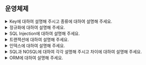 ## 운영체제

<details>
  <summary>Key에 대하여 설명해 주시고 종류에 대하여 설명해 주세요.</summary>
  <br>

- Key란 데이터베이스에서 검색, 정렬시 tuple을 구분할 수 있는 기준이 되는 Attribute입니다. 종류로는 Tuple을 유일하게 식별하기 위해 사용하는 속성들의 부분 집합의 후보키, 후보키 중 선택한 Main Key인 기본키, 다른 릴레이션의 기본키를 그대로 참조하는 속성의 집합의 외래키 등이 있습니다.
## Candidate Key (후보키)
- Tuple을 유일하게 식별하기 위해 사용하는 속성들의 부분 집합. (기본키로 사용할 수 있는 속성들)

    ### 2가지 조건 만족
    - 유일성 : Key로 하나의 Tuple을 유일하게 식별할 수 있음
    - 최소성 : 꼭 필요한 속성으로만 구성

## Primary Key (기본키)
- 후보키 중 선택한 Main Key

    ### 특징
    - Null 값을 가질 수 없음
    - 동일한 값이 중복될 수 없음

## Alternate Key (대체키)
- 후보키 중 기본키를 제외한 나머지 키 = 보조키


## Super Key (슈퍼키)
- 유일성은 만족하지만, 최소성은 만족하지 못하는 키


## Foreign Key (외래키)
- 다른 릴레이션의 기본키를 그대로 참조하는 속성의 집합

</details>

<details>
  <summary>정규화에 대하여 설명해 주세요.</summary>
  <br>

- 가장 큰 목표는 테이블 간 중복된 데이터를 허용하지 않는 것입니다.
- 정규화에는 여러가지 단계가 있지만, 대체적으로 1~3단계 정규화까지의 과정을 거칩니다.
## 제 1정규화(1NF)
- 테이블 컬럼이 원자값(하나의 값)을 갖도록 테이블을 분리시키는 것을 말합니다.

## 제 2정규화(2NF)
- 테이블의 모든 컬럼이 완전 함수적 종속을 만족시키도록 하는 것입니다.

## 제 3정규화(3NF)
- 2NF가 진행된 테이블에서 이행적 종속을 없애기 위해 테이블을 분리하는 것입니다.

</details>

<details>
  <summary>SQL Injection에 대하여 설명해 주세요.</summary>
  <br>

- 해커에 의해 조작된 SQL 쿼리문이 데이터베이스에 그대로 전달되어 비정상적 명령을 실행시키는 공격 기법입니다.

- 공격 방법
  - 인증 우회
  - 데이터 노출

- 방어 방법
  - input 값을 받을 때, 특수문자 여부 검사하기
  - SQL 서버 오류 발생 시, 해당하는 에러 메시지 감추기
  - preparestatement 사용하기
  
</details>

<details>
  <summary>트랜잭션에 대하여 설명해 주세요.</summary>
  <br>

- 트랜잭션이란 데이터베이스의 상태를 변화시키기 위해 수행하는 작업 단위입니다.
- 특징으로는 `원자성(Atomicity)`, `일관성(Consistency)`, `독립성(Isolation)`, `지속성(Durability)`이 있습니다.
- 연산으로는 `Commit`, `RollBack`이 있습니다.
  
</details>

<details>
  <summary>인덱스에 대하여 설명해 주세요.</summary>
  <br>

- 인덱스란 추가적인 쓰기 작업과 저장 공간을 활용하여 데이터베이스 테이블의 검색 속도를 향상시키기 위한 자료구조입니다.
- 데이터베이스 안의 레코드를 처음부터 풀스캔하지 않고, B+ Tree로 구성된 구조에서 Index 파일 검색으로 속도를 향상시키는 기술입니다.
  
</details>

<details>
  <summary>SQL과 NOSQL에 대하여 각각 설명해 주시고 차이에 대하여 설명해 주세요.</summary>
  <br>

- SQL을 사용하면 RDBMS에서 데이터를 저장, 수정, 삭제 및 검색 할 수 있습니다.
- RDBMS에서 데이터는 테이블에 레코드로 저장되는데, 각 테이블마다 명확하게 정의된 구조가 있습니다. 따라서 스키마를 준수하지 않은 레코드는 테이블에 추가할 수 없습니다.

- NoSQL은 주로 Not Only SQL을 칭합닏다.
- NoSQL 데이터베이스(일명 "SQL만을 사용하지 않는 데이터베이스")는 표 형식이 아니며, 관계형 테이블과는 다른 방식으로 데이터를 저장합니다.
- NoSQL 데이터베이스는 데이터 모델에 따라 유형이 다양합니다. 주요 유형으로는 문서, 키 값, 와이드 컬럼, 그래프가 있고 이를 통하여 유연한 스키마를 제공하며, 대량의 데이터와 높은 사용자 부하에서도 손쉽게 확장이 가능합니다.

## SQL 장점
  - 명확하게 정의된 스키마, 데이터 무결성 보장
  - 관계는 각 데이터를 중복없이 한번만 저장
## SQL 단점
  - 덜 유연함. 데이터 스키마를 사전에 계획하고 알려야 함. (나중에 수정하기 힘듬)
  - 관계를 맺고 있어서 조인문이 많은 복잡한 쿼리가 만들어질 수 있음
  - 대체로 수직적 확장만 가능함
## NoSQL 장점
  - 스키마가 없어서 유연함. 언제든지 저장된 데이터를 조정하고 새로운 필드 추가 가능
  - 데이터는 애플리케이션이 필요로 하는 형식으로 저장됨. 데이터 읽어오는 속도 빨라짐
  - 수직 및 수평 확장이 가능해서 애플리케이션이 발생시키는 모든 읽기/쓰기 요청 처리 가능
## NoSQL 단점
  - 유연성으로 인해 데이터 구조 결정을 미루게 될 수 있음
  - 데이터 중복을 계속 업데이트 해야 함
  - 데이터가 여러 컬렉션에 중복되어 있기 때문에 수정 시 모든 컬렉션에서 수행해야 함 (SQL에서는 중복 데이터가 없으므로 한번만 수행이 가능)

## SQL 데이터베이스 사용이 더 좋을 때
- 관계를 맺고 있는 데이터가 자주 변경되는 애플리케이션의 경우(NoSQL에서는 여러 컬렉션을 모두 수정해야 하기 때문에 비효율적)
- 변경될 여지가 없고, 명확한 스키마가 사용자와 데이터에게 중요한 경우

## NoSQL 데이터베이스 사용이 더 좋을 때
- 정확한 데이터 구조를 알 수 없거나 변경/확장 될 수 있는 경우
- 읽기를 자주 하지만, 데이터 변경은 자주 없는 경우
- 데이터베이스를 수평으로 확장해야 하는 경우 (막대한 양의 데이터를 다뤄야 하는 경우)


### Scale-Up vs Scale-Out
- 수직적 확장(Scale-Up) : 단순히 데이터베이스 서버의 성능을 향상시키는 것 (ex. CPU 업그레이드)
- 수평적 확장(Scale-Out) : 더 많은 서버가 추가되고 데이터베이스가 전체적으로 분산됨을 의미 (하나의 데이터베이스에서 작동하지만 여러 호스트에서 작동)

</details>

<details>
  <summary>ORM에 대하여 설명해 주세요.</summary>
  <br>

- Object Relational Mapping의 약자로 객체와 데이터베이스의 관계를 매핑해주는 도구입니다.
- 종류로는 TypeORM, Sequelize, SQLAlchemy 등이 있습니다.

### 장점
- 객체 지향적인 코드로 인해 더 직관적이고 비즈니스 로직에 더 집중할 수 있게 도와줍니다.
- 재사용 및 유지보수의 편리성이 증가합니다.
- DBMS에 대한 종속성이 줄어듭니다.

### 단점
- ORM 으로만 완벽한 서비스를 구현하기가 어렵습니다.
  - 사용하기는 편하지만 설계는 매우 신중하게 해야합니다.
  - 프로젝트의 복잡성이 커질경우 난이도 또한 올라갈 수 있습니다.
  - 잘못 구현된 경우에 속도 저하 및 심각할 경우 일관성이 무너지는 문제점이 생길 수 있습니다.
  - 일부 자주 사용되는 대형 쿼리는 속도를 위해 SP를 쓰는등 별도의 튜닝이 필요한 경우가 있습니다.
- 프로시저가 많은 시스템에선 ORM의 객체 지향적인 장점을 활용하기 어렵습니다.

</details>
